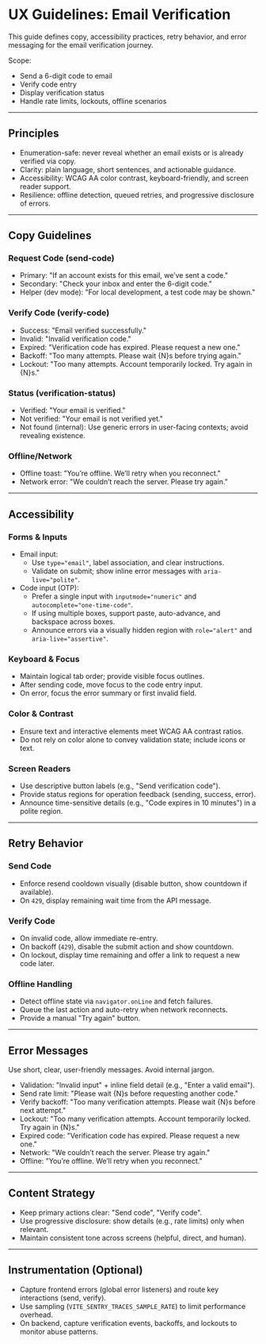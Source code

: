 # UX Guidelines: Email Verification

This guide defines copy, accessibility practices, retry behavior, and error messaging for the email verification journey.

Scope:

- Send a 6-digit code to email
- Verify code entry
- Display verification status
- Handle rate limits, lockouts, offline scenarios

---

## Principles

- Enumeration-safe: never reveal whether an email exists or is already verified via copy.
- Clarity: plain language, short sentences, and actionable guidance.
- Accessibility: WCAG AA color contrast, keyboard-friendly, and screen reader support.
- Resilience: offline detection, queued retries, and progressive disclosure of errors.

---

## Copy Guidelines

### Request Code (send-code)

- Primary: "If an account exists for this email, we’ve sent a code."
- Secondary: "Check your inbox and enter the 6-digit code."
- Helper (dev mode): "For local development, a test code may be shown."

### Verify Code (verify-code)

- Success: "Email verified successfully."
- Invalid: "Invalid verification code."
- Expired: "Verification code has expired. Please request a new one."
- Backoff: "Too many attempts. Please wait {N}s before trying again."
- Lockout: "Too many attempts. Account temporarily locked. Try again in {N}s."

### Status (verification-status)

- Verified: "Your email is verified."
- Not verified: "Your email is not verified yet."
- Not found (internal): Use generic errors in user-facing contexts; avoid revealing existence.

### Offline/Network

- Offline toast: "You’re offline. We’ll retry when you reconnect."
- Network error: "We couldn’t reach the server. Please try again."

---

## Accessibility

### Forms & Inputs

- Email input:
  - Use `type="email"`, label association, and clear instructions.
  - Validate on submit; show inline error messages with `aria-live="polite"`.
- Code input (OTP):
  - Prefer a single input with `inputmode="numeric"` and `autocomplete="one-time-code"`.
  - If using multiple boxes, support paste, auto-advance, and backspace across boxes.
  - Announce errors via a visually hidden region with `role="alert"` and `aria-live="assertive"`.

### Keyboard & Focus

- Maintain logical tab order; provide visible focus outlines.
- After sending code, move focus to the code entry input.
- On error, focus the error summary or first invalid field.

### Color & Contrast

- Ensure text and interactive elements meet WCAG AA contrast ratios.
- Do not rely on color alone to convey validation state; include icons or text.

### Screen Readers

- Use descriptive button labels (e.g., "Send verification code").
- Provide status regions for operation feedback (sending, success, error).
- Announce time-sensitive details (e.g., "Code expires in 10 minutes") in a polite region.

---

## Retry Behavior

### Send Code

- Enforce resend cooldown visually (disable button, show countdown if available).
- On `429`, display remaining wait time from the API message.

### Verify Code

- On invalid code, allow immediate re-entry.
- On backoff (`429`), disable the submit action and show countdown.
- On lockout, display time remaining and offer a link to request a new code later.

### Offline Handling

- Detect offline state via `navigator.onLine` and fetch failures.
- Queue the last action and auto-retry when network reconnects.
- Provide a manual "Try again" button.

---

## Error Messages

Use short, clear, user-friendly messages. Avoid internal jargon.

- Validation: "Invalid input" + inline field detail (e.g., "Enter a valid email").
- Send rate limit: "Please wait {N}s before requesting another code."
- Verify backoff: "Too many verification attempts. Please wait {N}s before next attempt."
- Lockout: "Too many verification attempts. Account temporarily locked. Try again in {N}s."
- Expired code: "Verification code has expired. Please request a new one."
- Network: "We couldn’t reach the server. Please try again."
- Offline: "You’re offline. We’ll retry when you reconnect."

---

## Content Strategy

- Keep primary actions clear: "Send code", "Verify code".
- Use progressive disclosure: show details (e.g., rate limits) only when relevant.
- Maintain consistent tone across screens (helpful, direct, and human).

---

## Instrumentation (Optional)

- Capture frontend errors (global error listeners) and route key interactions (send, verify).
- Use sampling (`VITE_SENTRY_TRACES_SAMPLE_RATE`) to limit performance overhead.
- On backend, capture verification events, backoffs, and lockouts to monitor abuse patterns.